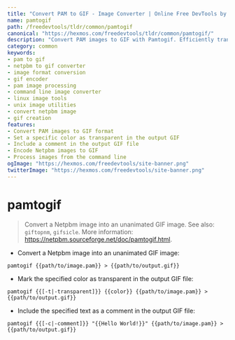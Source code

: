 ```yaml
---
title: "Convert PAM to GIF - Image Converter | Online Free DevTools by Hexmos"
name: pamtogif
path: /freedevtools/tldr/common/pamtogif
canonical: "https://hexmos.com/freedevtools/tldr/common/pamtogif/"
description: "Convert PAM images to GIF with Pamtogif. Efficiently transform Netpbm images to GIFs for web use and archival. Free online tool, no registration required."
category: common
keywords:
- pam to gif
- netpbm to gif converter
- image format conversion
- gif encoder
- pam image processing
- command line image converter
- linux image tools
- unix image utilities
- convert netpbm image
- gif creation
features:
- Convert PAM images to GIF format
- Set a specific color as transparent in the output GIF
- Include a comment in the output GIF file
- Encode Netpbm images to GIF
- Process images from the command line
ogImage: "https://hexmos.com/freedevtools/site-banner.png"
twitterImage: "https://hexmos.com/freedevtools/site-banner.png"
---
```


# pamtogif

> Convert a Netpbm image into an unanimated GIF image.
> See also: `giftopnm`, `gifsicle`.
> More information: <https://netpbm.sourceforge.net/doc/pamtogif.html>.

- Convert a Netpbm image into an unanimated GIF image:

`pamtogif {{path/to/image.pam}} > {{path/to/output.gif}}`

- Mark the specified color as transparent in the output GIF file:

`pamtogif {{[-t|-transparent]}} {{color}} {{path/to/image.pam}} > {{path/to/output.gif}}`

- Include the specified text as a comment in the output GIF file:

`pamtogif {{[-c|-comment]}} "{{Hello World!}}" {{path/to/image.pam}} > {{path/to/output.gif}}`
